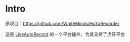 # Intro

原项目：https://github.com/WhiteMinds/HuYaRecorder

这是 [LiveAutoRecord](https://github.com/renmu123/biliLive-tools) 的一个平台插件，为其支持了虎牙平台
